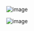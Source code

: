 ![image](https://user-images.githubusercontent.com/92787100/142022570-1ffd7a58-c8ee-40d8-bf7e-ea367bb19d52.png)

![image](https://user-images.githubusercontent.com/92787100/142150663-90d8b648-f7de-490b-abab-1cc3e4e0d816.png)
